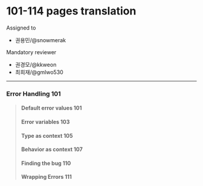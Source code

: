 # 101-114 pages translation

Assigned to

- 권용민/@snowmerak

Mandatory reviewer

- 권경모/@kkweon
- 최희재/@gmlwo530

---

### Error Handling 101

> #### Default error values 101
>
> #### Error variables 103
>
> #### Type as context 105
>
> #### Behavior as context 107
>
> #### Finding the bug 110
>
> #### Wrapping Errors 111
